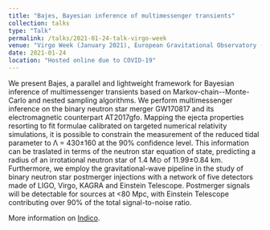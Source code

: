 ```yaml
---
title: "Bajes, Bayesian inference of multimessenger transients"
collection: talks
type: "Talk"
permalink: /talks/2021-01-24-talk-virgo-week
venue: "Virgo Week (January 2021), European Gravitational Observatory (EGO)"
date: 2021-01-24
location: "Hosted online due to COVID-19"
---
```


We present Bajes, a parallel and lightweight framework for Bayesian inference of multimessenger transients based on Markov-chain--Monte-Carlo and nested sampling algorithms. We perform multimessenger inference on the binary neutron star merger GW170817 and its electromagnetic counterpart AT2017gfo. Mapping the ejecta properties resorting to fit formulae calibrated on targeted numerical relativity simulations, it is possible to constrain the measurement of the reduced tidal parameter to Λ = 430±160 at the 90% confidence level. This information can be traslated in terms of the neutron star equation of state, predicting a radius of an irrotational neutron star of 1.4 M⊙ of 11.99±0.84 km.
Furthermore, we employ the gravitational-wave pipeline in the study of binary neutron star postmerger injections with a network of five detectors made of LIGO, Virgo, KAGRA and Einstein Telescope. Postmerger signals will be detectable for sources at <80 Mpc, with Einstein Telescope contributing over 90% of the total signal-to-noise ratio.

More information on [Indico](https://indico.ego-gw.it/event/147/).
